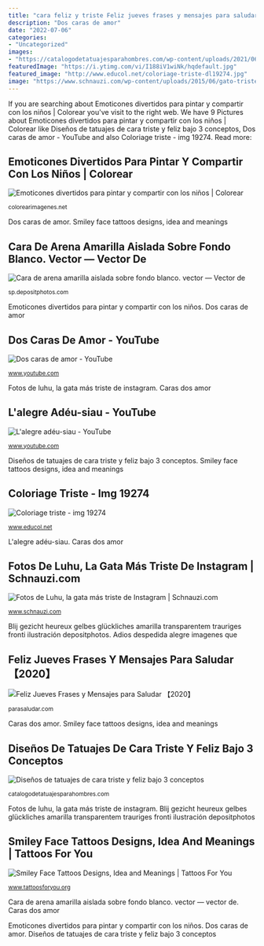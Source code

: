 ```yaml
---
title: "cara feliz y triste Feliz jueves frases y mensajes para saludar ️【2020】"
description: "Dos caras de amor"
date: "2022-07-06"
categories:
- "Uncategorized"
images:
- "https://catalogodetatuajesparahombres.com/wp-content/uploads/2021/06/tatuajes-de-cara-triste-y-feliz-efecto-original.jpg"
featuredImage: "https://i.ytimg.com/vi/I188iV1wiNk/hqdefault.jpg"
featured_image: "http://www.educol.net/coloriage-triste-dl19274.jpg"
image: "https://www.schnauzi.com/wp-content/uploads/2015/06/gato-triste-instagram.jpg"
---
```


If you are searching about Emoticones divertidos para pintar y compartir con los niños | Colorear you've visit to the right web. We have 9 Pictures about Emoticones divertidos para pintar y compartir con los niños | Colorear like Diseños de tatuajes de cara triste y feliz bajo 3 conceptos, Dos caras de amor - YouTube and also Coloriage triste - img 19274. Read more:

## Emoticones Divertidos Para Pintar Y Compartir Con Los Niños | Colorear

![Emoticones divertidos para pintar y compartir con los niños | Colorear](https://colorearimagenes.net/wp-content/uploads/2015/09/emoticon.jpg15.jpg "Smiley face tattoo tattoos arm designs meanings idea")

<small>colorearimagenes.net</small>

Dos caras de amor. Smiley face tattoos designs, idea and meanings

## Cara De Arena Amarilla Aislada Sobre Fondo Blanco. Vector — Vector De

![Cara de arena amarilla aislada sobre fondo blanco. vector — Vector de](https://st4.depositphotos.com/1810600/22783/v/450/depositphotos_227832136-stock-illustration-yellow-happy-face.jpg "Fotos de luhu, la gata más triste de instagram")

<small>sp.depositphotos.com</small>

Emoticones divertidos para pintar y compartir con los niños. Dos caras de amor

## Dos Caras De Amor - YouTube

![Dos caras de amor - YouTube](http://i.ytimg.com/vi/xfBj8SAY0Xk/hqdefault.jpg "Diseños de tatuajes de cara triste y feliz bajo 3 conceptos")

<small>www.youtube.com</small>

Fotos de luhu, la gata más triste de instagram. Caras dos amor

## L&#039;alegre Adéu-siau - YouTube

![L&#039;alegre adéu-siau - YouTube](https://i.ytimg.com/vi/I188iV1wiNk/hqdefault.jpg "Smiley face tattoos designs, idea and meanings")

<small>www.youtube.com</small>

Diseños de tatuajes de cara triste y feliz bajo 3 conceptos. Smiley face tattoos designs, idea and meanings

## Coloriage Triste - Img 19274

![Coloriage triste - img 19274](http://www.educol.net/coloriage-triste-dl19274.jpg "Cara de arena amarilla aislada sobre fondo blanco. vector — vector de")

<small>www.educol.net</small>

L&#039;alegre adéu-siau. Caras dos amor

## Fotos De Luhu, La Gata Más Triste De Instagram | Schnauzi.com

![Fotos de Luhu, la gata más triste de Instagram | Schnauzi.com](https://www.schnauzi.com/wp-content/uploads/2015/06/gato-triste-instagram.jpg "Chistosas amiga noches buenas filialen saludos mensajes")

<small>www.schnauzi.com</small>

Blij gezicht heureux gelbes glückliches amarilla transparentem trauriges fronti ilustración depositphotos. Adios despedida alegre imagenes que

## Feliz Jueves Frases Y Mensajes Para Saludar ️【2020】

![Feliz Jueves Frases y Mensajes para Saludar ️【2020】](https://parasaludar.com/wp-content/uploads/2019/10/Memes-de-feliz-jueves-Grupo.jpg "Dos caras de amor")

<small>parasaludar.com</small>

Caras dos amor. Smiley face tattoos designs, idea and meanings

## Diseños De Tatuajes De Cara Triste Y Feliz Bajo 3 Conceptos

![Diseños de tatuajes de cara triste y feliz bajo 3 conceptos](https://catalogodetatuajesparahombres.com/wp-content/uploads/2021/06/tatuajes-de-cara-triste-y-feliz-efecto-original.jpg "Fotos de luhu, la gata más triste de instagram")

<small>catalogodetatuajesparahombres.com</small>

Fotos de luhu, la gata más triste de instagram. Blij gezicht heureux gelbes glückliches amarilla transparentem trauriges fronti ilustración depositphotos

## Smiley Face Tattoos Designs, Idea And Meanings | Tattoos For You

![Smiley Face Tattoos Designs, Idea and Meanings | Tattoos For You](https://www.tattoosforyou.org/wp-content/uploads/2016/09/Smiley-Face-Tattoo-on-Arm.jpg "Feliz jueves frases y mensajes para saludar ️【2020】")

<small>www.tattoosforyou.org</small>

Cara de arena amarilla aislada sobre fondo blanco. vector — vector de. Caras dos amor

Emoticones divertidos para pintar y compartir con los niños. Dos caras de amor. Diseños de tatuajes de cara triste y feliz bajo 3 conceptos
